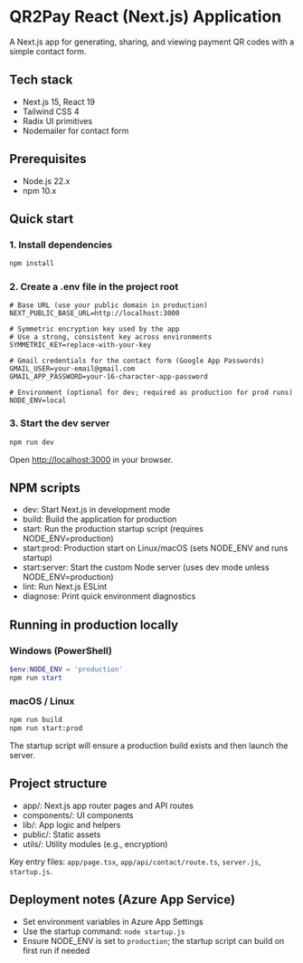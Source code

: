 # QR2Pay React (Next.js) Application

A Next.js app for generating, sharing, and viewing payment QR codes with a simple contact form.

## Tech stack

- Next.js 15, React 19
- Tailwind CSS 4
- Radix UI primitives
- Nodemailer for contact form

## Prerequisites

- Node.js 22.x
- npm 10.x

## Quick start

### 1. Install dependencies

```bash
npm install
```

### 2. Create a .env file in the project root

```env
# Base URL (use your public domain in production)
NEXT_PUBLIC_BASE_URL=http://localhost:3000

# Symmetric encryption key used by the app
# Use a strong, consistent key across environments
SYMMETRIC_KEY=replace-with-your-key

# Gmail credentials for the contact form (Google App Passwords)
GMAIL_USER=your-email@gmail.com
GMAIL_APP_PASSWORD=your-16-character-app-password

# Environment (optional for dev; required as production for prod runs)
NODE_ENV=local
```

### 3. Start the dev server

```bash
npm run dev
```

Open <http://localhost:3000> in your browser.

## NPM scripts

- dev: Start Next.js in development mode
- build: Build the application for production
- start: Run the production startup script (requires NODE_ENV=production)
- start:prod: Production start on Linux/macOS (sets NODE_ENV and runs startup)
- start:server: Start the custom Node server (uses dev mode unless NODE_ENV=production)
- lint: Run Next.js ESLint
- diagnose: Print quick environment diagnostics

## Running in production locally

### Windows (PowerShell)

```powershell
$env:NODE_ENV = 'production'
npm run start
```

### macOS / Linux

```bash
npm run build
npm run start:prod
```

The startup script will ensure a production build exists and then launch the server.

## Project structure

- app/: Next.js app router pages and API routes
- components/: UI components
- lib/: App logic and helpers
- public/: Static assets
- utils/: Utility modules (e.g., encryption)

Key entry files: `app/page.tsx`, `app/api/contact/route.ts`, `server.js`, `startup.js`.

## Deployment notes (Azure App Service)

- Set environment variables in Azure App Settings
- Use the startup command: `node startup.js`
- Ensure NODE_ENV is set to `production`; the startup script can build on first run if needed
